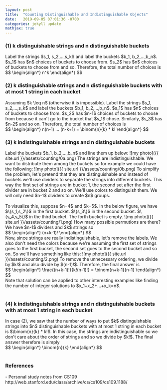 ```yaml
---
layout: post
title:  "Counting Distinguishable and Indistinguishable Objects"
date:   2019-09-05 07:01:36 -0700
categories: jekyll update
mathjax: true
---
```

<h3>(1) k distinguishable strings and n distinguishable buckets</h3>
Label the strings $s_1, s_2,...,s_k$ and label the buckets $b_1, b_2,...,b_n$. $s_1$ has $n$ choices of buckets to choose from. $s_2$ has $n$ choices of buckets to choose from and so. Therefore, the total number of choices is
<div center>
$$
\begin{align*}
n^k
\end{align*}
$$
</div>
<!------------------------------------------------------------------------------------>
<h3>(2) k distinguishable strings and n distinguishable buckets with at most 1 string in each bucket</h3>
Assuming $k \leq n$ (otherwise it is impossible). Label the strings $s_1, s_2,...,s_k$ and label the buckets $b_1, b_2,...,b_n$. $s_1$ has $n$ choices of buckets to choose from. $s_2$ has $n-1$ choices of buckets to choose from because it can't go to the bucket that $s_1$ chose. Similarly, $s_3$ has $n-2$ and so on. Therefore, the total number of choices is
<div center>
$$
\begin{align*}
n(n-1) ... (n-k+1) = \binom{n}{k} * k!
\end{align*}
$$
</div>
<!------------------------------------------------------------------------------------>
<h3>(3) k indistinguishable strings and n distinguishable buckets</h3>
Label the buckets $b_1, b_2,...,b_n$ and line them up below:
![my photo]({{ site.url }}/assets/counting/0a.png)
The strings are indistinguishable. We want to distribute them among the buckets so for example we could have the following:
![my photo]({{ site.url }}/assets/counting/0b.png)
To simplify the problem, let's pretend that they are distinguishable and instead of buckets we'll use dividers to separate the strings into different buckets. This way the first set of strings are in bucket 1, the second set after the first divider are in bucket 2 and so on. We'll use colors to distinguish them. We will only need $n-1$ dividers to create $n$ groups.
<br>
<br>
To visualize this, suppose $n=4$ and $k=5$. In the below figure, we have $\{s_1,s_2\}$ in the first bucket. $\{s_3\}$ in the second bucket. $\{s_4,s_5\}$ in the third bucket. The forth bucket is empty.
![my photo]({{ site.url }}/assets/counting/1.png)
How many possible permutions are there? We have $n-1$ dividers and $k$ strings so
<div center>
$$
\begin{align*}
(n+k-1)!
\end{align*}
$$
</div>
Now, since strings are really indistinguishable, let's remove the labels. We also don't need the colors because we're assuming the first set of strings goes to the first bucket, the second set goes to the second bucket and so on. So we'll have something like this:
![my photo]({{ site.url }}/assets/counting/2.png)
To remove the unnecessary ordering, we divide by $k!$ and also divide by $(n-1)!$. Therefore, the final answer is
<div center>
$$
\begin{align*}
\frac{(n+k-1)!}{k!(n-1)!} = \binom{n+k-1}{n-1}
\end{align*}
$$
</div>
Note that solution can be applied to other interesting examples like finding the number of integer solutions to $x_1+x_2+...+x_k=n$.
<br>
<br>
<!------------------------------------------------------------------------------------>
<h3>(4) k indistinguishable strings and n distinguishable buckets with at most 1 string in each bucket</h3>
In case (2), we saw that the number of ways to put $k$ distinguishable strings into $n$ distinguishable buckets with at most 1 string in each bucket is $\binom{n}{k} * k!$. In this case, the strings are indistinguishable so we don't care about the order of strings and so we divide by $k!$. The final answer therefore is simply
<div center>
$$
\begin{align*}
\binom{n}{k}
\end{align*}
$$
</div>
<br>
<!------------------------------------------------------------------------------------>
<h3>References</h3>
- Personal study notes from CS109 http://web.stanford.edu/class/archive/cs/cs109/cs109.1188/
<br>
<br>














